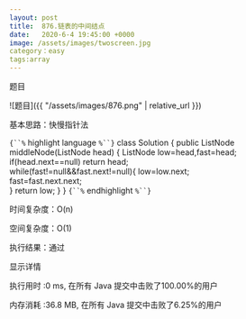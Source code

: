 ```yaml
---
layout: post
title:  876.链表的中间结点
date:   2020-6-4 19:45:00 +0000
image: /assets/images/twoscreen.jpg
category：easy
tags:array
---
```

题目

![题目]({{ "/assets/images/876.png" | relative_url }})


基本思路：快慢指针法

`{``%` highlight language `%``}`
class Solution {
    public ListNode middleNode(ListNode head) {	
        ListNode low=head,fast=head;		
        if(head.next==null)	
            return head;		
        while(fast!=null&&fast.next!=null){	
            low=low.next;	
            fast=fast.next.next;	
        }
        return low;
    }
}
`{``%` endhighlight `%``}`

时间复杂度：O(n)

空间复杂度：O(1)

执行结果：通过

显示详情

执行用时 :0 ms, 在所有 Java 提交中击败了100.00%的用户

内存消耗 :36.8 MB, 在所有 Java 提交中击败了6.25%的用户